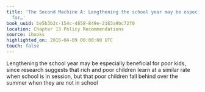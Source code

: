 ```yaml
---
title: 'The Second Machine A: Lengthening the school year may be especially beneficial
  for…'
book_uuid: be5b3b2c-154c-4858-849e-2163a9bc72f0
location: Chapter 13 Policy Recommendations
source: ibooks
highlighted_on: 2016-04-09 00:00:00 UTC
touch: false
---
```


Lengthening the school year may be especially beneficial for poor kids, since research suggests that rich and poor children learn at a similar rate when school is in session, but that poor children fall behind over the summer when they are not in school